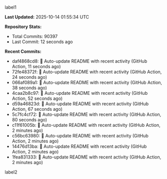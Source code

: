 
label1 
<!-- ACTIVITY_START -->
**Last Updated:** 2025-10-14 01:55:34 UTC

**Repository Stats:**
- Total Commits: 90397
- Last Commit: 12 seconds ago

**Recent Commits:**
- daf4868cd8: 🤖 Auto-update README with recent activity (GitHub Action, 11 seconds ago)
- 72fe48372f: 🤖 Auto-update README with recent activity (GitHub Action, 24 seconds ago)
- 066af089a1: 🤖 Auto-update README with recent activity (GitHub Action, 38 seconds ago)
- 4caa2b8c97: 🤖 Auto-update README with recent activity (GitHub Action, 52 seconds ago)
- d59a46823d: 🤖 Auto-update README with recent activity (GitHub Action, 67 seconds ago)
- 5c7fc4cf72: 🤖 Auto-update README with recent activity (GitHub Action, 80 seconds ago)
- c11f61005b: 🤖 Auto-update README with recent activity (GitHub Action, 2 minutes ago)
- c56bc63980: 🤖 Auto-update README with recent activity (GitHub Action, 2 minutes ago)
- 14476d13ba: 🤖 Auto-update README with recent activity (GitHub Action, 2 minutes ago)
- 1fea831333: 🤖 Auto-update README with recent activity (GitHub Action, 2 minutes ago)
<!-- ACTIVITY_END -->

label2
